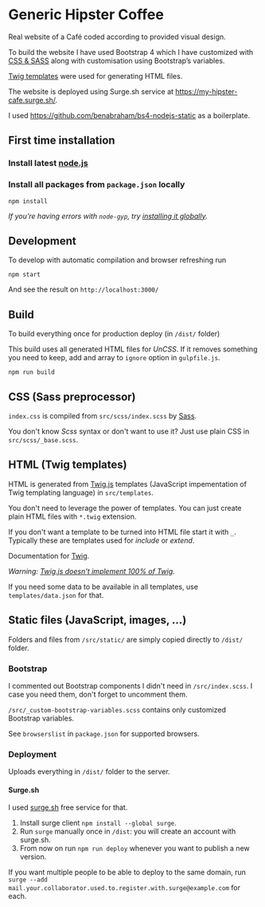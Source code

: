 # Generic Hipster Coffee

Real website of a Café coded according to provided visual design.

To build the website I have used Bootstrap 4 which I have customized with [CSS & SASS](https://github.com/hajkovakris/ghc/blob/master/src/scss/_base.scss) along with customisation using Bootstrap’s variables.

[Twig templates](https://github.com/hajkovakris/ghc/tree/master/src/templates) were used for generating HTML files.

The website is deployed using Surge.sh service at https://my-hipster-cafe.surge.sh/.

I used https://github.com/benabraham/bs4-nodejs-static as a boilerplate.

## First time installation

### Install latest [node.js](https://nodejs.org/)

### Install all packages from `package.json` locally

```shell
npm install
```

_If you’re having errors with `node-gyp`, try [installing it globally](https://github.com/nodejs/node-gyp#installation)._

## Development

To develop with automatic compilation and browser refreshing run

```shell
npm start
```

And see the result on `http://localhost:3000/`

## Build

To build everything once for production deploy (in `/dist/` folder)

This build uses all generated HTML files for _UnCSS_. If it removes something you need to keep, add and array to `ignore` option in `gulpfile.js`.  

```shell
npm run build
```

## CSS (Sass preprocessor)

`index.css` is compiled from `src/scss/index.scss` by [Sass](http://sass-lang.com/).

You don't know _Scss_ syntax or don't want to use it? Just use plain CSS in `src/scss/_base.scss`.


## HTML (Twig templates)

HTML is generated from [Twig.js](https://github.com/twigjs/twig.js/) templates (JavaScript impementation of Twig templating language) in `src/templates`.

You don't need to leverage the power of templates. You can just create plain HTML files with `*.twig` extension.  

If you don't want a template to be turned into HTML file start it with `_`. Typically these are templates used for _include_ or _extend_.

Documentation for [Twig](https://twig.symfony.com/doc/2.x/templates.html).

_Warning: [Twig.js doesn't implement 100% of Twig](https://github.com/twigjs/twig.js/wiki/Implementation-Notes)._

If you need some data to be available in all templates, use `templates/data.json` for that.


## Static files (JavaScript, images, …)

Folders and files from `/src/static/` are simply copied directly to `/dist/` folder.


### Bootstrap

I commented out Bootstrap components I didn't need in `/src/index.scss`. I case you need them, don't forget to uncomment them.

`/src/_custom-bootstrap-variables.scss` contains only customized Bootstrap variables.

See `browserslist` in `package.json` for supported browsers.


### Deployment

Uploads everything in `/dist/` folder to the server.

#### Surge.sh

I used [surge.sh](https://surge.sh) free service for that.

1. Install surge client `npm install --global surge`.
1. Run `surge` manually once in `/dist`: you will create an account with surge.sh.
1. From now on run `npm run deploy` whenever you want to publish a new version.

If you want multiple people to be able to deploy to the same domain, run `surge --add mail.your.collaborator.used.to.register.with.surge@example.com` for each.
 
